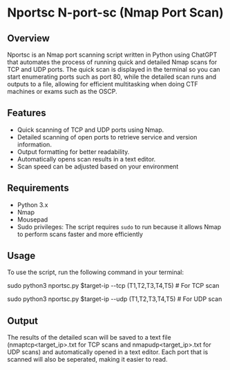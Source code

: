 # Nportsc N-port-sc (Nmap Port Scan)

## Overview
Nportsc is an Nmap port scanning script written in Python using ChatGPT that automates the process of running quick and detailed Nmap scans for TCP and UDP ports. The quick scan is displayed in the terminal so you can start enumerating ports such as port 80, while the detailed scan runs and outputs to a file, allowing for efficient multitasking when doing CTF machines or exams such as the OSCP.

## Features
- Quick scanning of TCP and UDP ports using Nmap.
- Detailed scanning of open ports to retrieve service and version information.
- Output formatting for better readability.
- Automatically opens scan results in a text editor.
- Scan speed can be adjusted based on your environment

## Requirements
- Python 3.x
- Nmap
- Mousepad
- Sudo privileges: The script requires `sudo` to run because it allows Nmap to perform scans faster and more efficiently

## Usage
To use the script, run the following command in your terminal:

sudo python3 nportsc.py $target-ip --tcp (T1,T2,T3,T4,T5)  # For TCP scan

sudo python3 nportsc.py $target-ip --udp (T1,T2,T3,T4,T5)  # For UDP scan

## Output

The results of the detailed scan will be saved to a text file (nmaptcp<target_ip>.txt for TCP scans and nmapudp<target_ip>.txt for UDP scans) and automatically opened in a text editor. Each port that is scanned will also be seperated, making it easier to read.
